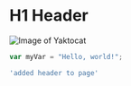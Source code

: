 # H1 Header

![Image of Yaktocat](https://octodex.github.com/images/yaktocat.png)

```javascript
var myVar = "Hello, world!";

'added header to page'
